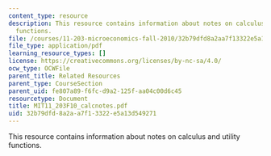 ```yaml
---
content_type: resource
description: This resource contains information about notes on calculus and utility
  functions.
file: /courses/11-203-microeconomics-fall-2010/32b79dfd8a2aa7f13322e5a13d549271_MIT11_203F10_calcnotes.pdf
file_type: application/pdf
learning_resource_types: []
license: https://creativecommons.org/licenses/by-nc-sa/4.0/
ocw_type: OCWFile
parent_title: Related Resources
parent_type: CourseSection
parent_uid: fe807a89-f6fc-d9a2-125f-aa04c00d6c45
resourcetype: Document
title: MIT11_203F10_calcnotes.pdf
uid: 32b79dfd-8a2a-a7f1-3322-e5a13d549271
---
```

This resource contains information about notes on calculus and utility functions.